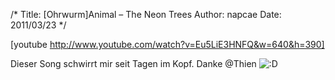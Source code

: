 /*
Title: [Ohrwurm]Animal &#8211; The Neon Trees
Author: napcae
Date: 2011/03/23
*/

[youtube http://www.youtube.com/watch?v=Eu5LiE3HNFQ&w=640&h=390]

Dieser Song schwirrt mir seit Tagen im Kopf. Danke @Thien <img src='http://198.211.112.164/wp-includes/images/smilies/icon_biggrin.gif' alt=':D' class='wp-smiley' />
